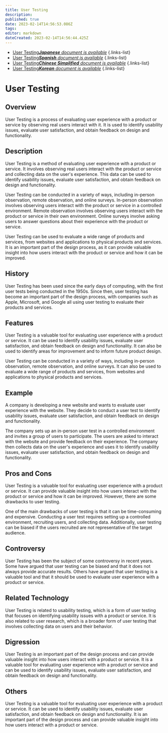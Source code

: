 ```yaml
---
title: User Testing
description: 
published: true
date: 2023-02-14T14:56:53.086Z
tags: 
editor: markdown
dateCreated: 2023-02-14T14:56:44.425Z
---
```


- [User Testing***Japanese** document is available*](/ja/Knowledge-base/Dictionary/user-testing)
{.links-list}
- [User Testing***Spanish** document is available*](/es/Knowledge-base/Dictionary/user-testing)
{.links-list}
- [User Testing***Chinese Simplified** document is available*](/zh/Knowledge-base/Dictionary/user-testing)
{.links-list}
- [User Testing***Korean** document is available*](/ko/Knowledge-base/Dictionary/user-testing)
{.links-list}


# User Testing

## Overview
User Testing is a process of evaluating user experience with a product or service by observing real users interact with it. It is used to identify usability issues, evaluate user satisfaction, and obtain feedback on design and functionality.

## Description
User Testing is a method of evaluating user experience with a product or service. It involves observing real users interact with the product or service and collecting data on the user's experience. This data can be used to identify usability issues, evaluate user satisfaction, and obtain feedback on design and functionality.

User Testing can be conducted in a variety of ways, including in-person observation, remote observation, and online surveys. In-person observation involves observing users interact with the product or service in a controlled environment. Remote observation involves observing users interact with the product or service in their own environment. Online surveys involve asking users to answer questions about their experience with the product or service.

User Testing can be used to evaluate a wide range of products and services, from websites and applications to physical products and services. It is an important part of the design process, as it can provide valuable insight into how users interact with the product or service and how it can be improved.

## History
User Testing has been used since the early days of computing, with the first user tests being conducted in the 1950s. Since then, user testing has become an important part of the design process, with companies such as Apple, Microsoft, and Google all using user testing to evaluate their products and services.

## Features
User Testing is a valuable tool for evaluating user experience with a product or service. It can be used to identify usability issues, evaluate user satisfaction, and obtain feedback on design and functionality. It can also be used to identify areas for improvement and to inform future product design.

User Testing can be conducted in a variety of ways, including in-person observation, remote observation, and online surveys. It can also be used to evaluate a wide range of products and services, from websites and applications to physical products and services.

## Example
A company is developing a new website and wants to evaluate user experience with the website. They decide to conduct a user test to identify usability issues, evaluate user satisfaction, and obtain feedback on design and functionality.

The company sets up an in-person user test in a controlled environment and invites a group of users to participate. The users are asked to interact with the website and provide feedback on their experience. The company then collects data on the user's experience and uses it to identify usability issues, evaluate user satisfaction, and obtain feedback on design and functionality.

## Pros and Cons
User Testing is a valuable tool for evaluating user experience with a product or service. It can provide valuable insight into how users interact with the product or service and how it can be improved. However, there are some drawbacks to user testing.

One of the main drawbacks of user testing is that it can be time-consuming and expensive. Conducting a user test requires setting up a controlled environment, recruiting users, and collecting data. Additionally, user testing can be biased if the users recruited are not representative of the target audience.

## Controversy
User Testing has been the subject of some controversy in recent years. Some have argued that user testing can be biased and that it does not always provide accurate results. Others have argued that user testing is a valuable tool and that it should be used to evaluate user experience with a product or service.

## Related Technology
User Testing is related to usability testing, which is a form of user testing that focuses on identifying usability issues with a product or service. It is also related to user research, which is a broader form of user testing that involves collecting data on users and their behavior.

## Digression
User Testing is an important part of the design process and can provide valuable insight into how users interact with a product or service. It is a valuable tool for evaluating user experience with a product or service and can be used to identify usability issues, evaluate user satisfaction, and obtain feedback on design and functionality.

## Others
User Testing is a valuable tool for evaluating user experience with a product or service. It can be used to identify usability issues, evaluate user satisfaction, and obtain feedback on design and functionality. It is an important part of the design process and can provide valuable insight into how users interact with a product or service.